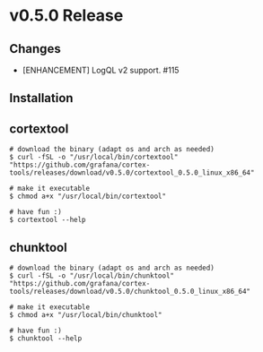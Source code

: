 # v0.5.0 Release

## Changes

* [ENHANCEMENT] LogQL v2 support. #115

## Installation

## cortextool

```console
# download the binary (adapt os and arch as needed)
$ curl -fSL -o "/usr/local/bin/cortextool" "https://github.com/grafana/cortex-tools/releases/download/v0.5.0/cortextool_0.5.0_linux_x86_64"

# make it executable
$ chmod a+x "/usr/local/bin/cortextool"

# have fun :)
$ cortextool --help
```

## chunktool

```console
# download the binary (adapt os and arch as needed)
$ curl -fSL -o "/usr/local/bin/chunktool" "https://github.com/grafana/cortex-tools/releases/download/v0.5.0/chunktool_0.5.0_linux_x86_64"

# make it executable
$ chmod a+x "/usr/local/bin/chunktool"

# have fun :)
$ chunktool --help
```
